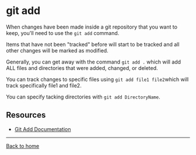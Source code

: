 # git add

When changes have been made inside a git repository that you want to keep, you'll need to use the `git add` command.

Items that have not been "tracked" before will start to be tracked and all other changes will be marked as modified.

Generally, you can get away with the command `git add .` which will add ALL files and directories that were added, changed, or deleted.

You can track changes to specific files using `git add file1 file2`which will track specifically file1 and file2.

You can specify tacking directories with `git add DirectoryName`.

## Resources

- [Git Add Documentation](https://git-scm.com/docs/git-add)

---

[Back to home](../README.md)